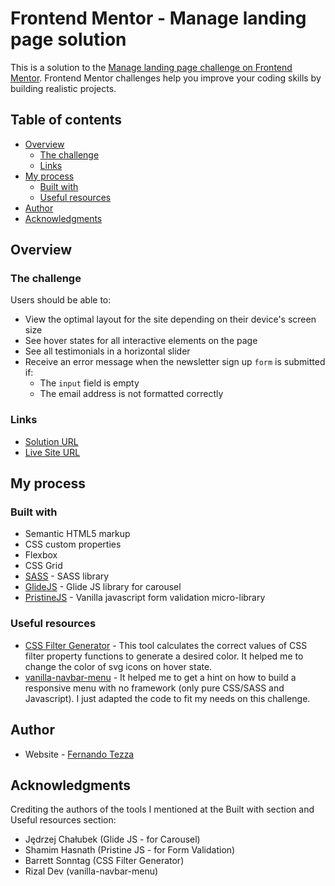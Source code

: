 # Frontend Mentor - Manage landing page solution

This is a solution to the [Manage landing page challenge on Frontend Mentor](https://www.frontendmentor.io/challenges/manage-landing-page-SLXqC6P5). Frontend Mentor challenges help you improve your coding skills by building realistic projects. 

## Table of contents

- [Overview](#overview)
  - [The challenge](#the-challenge)  
  - [Links](#links)
- [My process](#my-process)
  - [Built with](#built-with)  
  - [Useful resources](#useful-resources)
- [Author](#author)
- [Acknowledgments](#acknowledgments)

## Overview

### The challenge

Users should be able to:

- View the optimal layout for the site depending on their device's screen size
- See hover states for all interactive elements on the page
- See all testimonials in a horizontal slider
- Receive an error message when the newsletter sign up `form` is submitted if:
  - The `input` field is empty
  - The email address is not formatted correctly

### Links

- [Solution URL](https://www.frontendmentor.io/solutions/manage-landing-page-using-css-flexbox-css-grid-sass-glidejs-wdCWoBnSc)
- [Live Site URL](https://devtezza.github.io/manage-landing/)

## My process

### Built with

- Semantic HTML5 markup
- CSS custom properties
- Flexbox
- CSS Grid
- [SASS](https://sass-lang.com/) - SASS library
- [GlideJS](https://glidejs.com/) - Glide JS library for carousel
- [PristineJS](https://pristine.js.org/) - Vanilla javascript form validation micro-library

### Useful resources

- [CSS Filter Generator](https://codepen.io/sosuke/pen/Pjoqqp) - This tool calculates the correct values of CSS filter property functions to generate a desired color. It helped me to change the color of svg icons on hover state.
- [vanilla-navbar-menu](https://github.com/heyrizaldev/vanilla-navbar-menu) - It helped me to get a hint on how to build a responsive menu with no framework (only pure CSS/SASS and Javascript). I just adapted the code to fit my needs on this challenge.

## Author

- Website - [Fernando Tezza](https://www.devtezza.com/)

## Acknowledgments

Crediting the authors of the tools I mentioned at the Built with section and Useful resources section:
- Jędrzej Chałubek (Glide JS - for Carousel)
- Shamim Hasnath (Pristine JS - for Form Validation)
- Barrett Sonntag (CSS Filter Generator)
- Rizal Dev (vanilla-navbar-menu)